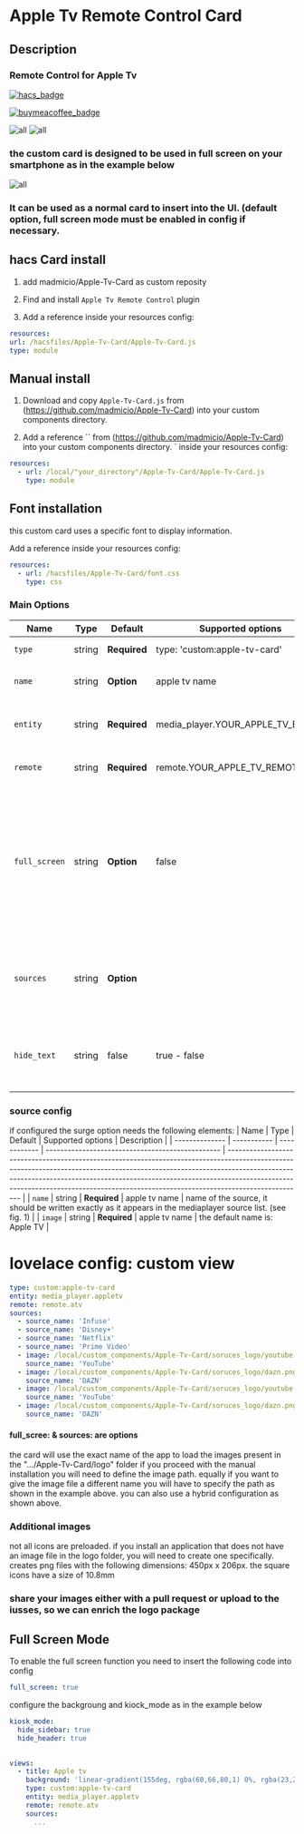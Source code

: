 # Apple Tv Remote Control Card

## Description
### Remote Control for Apple Tv 
[![hacs_badge](https://img.shields.io/badge/HACS-Custom-41BDF5.svg?style=for-the-badge)](https://github.com/hacs/integration)

[![buymeacoffee_badge](https://img.shields.io/badge/Donate-buymeacoffe-ff813f?style=flat)](https://www.buymeacoffee.com/madmicio)

![all](example/remote_1.png)
![all](example/remote_list.png)

### the custom card is designed to be used in full screen on your smartphone as in the example below

![all](example/smartphone.jpg)

### It can be used as a normal card to insert into the UI. (default option, full screen mode must be enabled in config if necessary.




## hacs Card install
1. add madmicio/Apple-Tv-Card as custom reposity

2. Find and install `Apple Tv Remote Control` plugin

3. Add a reference  inside your resources config:

  ```yaml
resources:
url: /hacsfiles/Apple-Tv-Card/Apple-Tv-Card.js
type: module
```

## Manual install
1. Download and copy `Apple-Tv-Card.js` from (https://github.com/madmicio/Apple-Tv-Card) into your custom components  directory.

2. Add a reference `` from (https://github.com/madmicio/Apple-Tv-Card) into your custom components  directory.
` inside your resources config:

  ```yaml
  resources:
    - url: /local/"your_directory"/Apple-Tv-Card/Apple-Tv-Card.js
      type: module
  ```

  ## Font installation
this custom card uses a specific font to display information.

Add a reference  inside your resources config:
  ```yaml
  resources:
    - url: /hacsfiles/Apple-Tv-Card/font.css
      type: css
  ```

  ### Main Options
| Name | Type | Default | Supported options | Description |
| -------------- | ----------- | ------------ | ------------------------------------------------ | --------------------------------------------------------------------------------------------------------------------------------------------------------------------------------------------------------------------------------------------------------------------------------------------------------------------------------------------- |
| `type` | string | **Required** | type: 'custom:apple-tv-card' | Type of the card |
| `name` | string | **Option** | apple tv name | the default name is: Apple TV |
| `entity` | string | **Required** | media_player.YOUR_APPLE_TV_ENTITY | the apple tv media player entity |
| `remote` | string | **Required** | remote.YOUR_APPLE_TV_REMOTE | the apple tv remote enetity |
| `full_screen` | string | **Option** | false  | sets the appearance of the card. by default the card is displayed as a normal card. if = true, the card will be set up for full screen display |
| `sources` | string | **Option**  |  | configures the list of quick access sources. maximum number 6. |
| `hide_text` | string | false  | true - false | se impostato a true nasconte l'elemento text display |

  ### source config
  if configured the surge option needs the following elements:
| Name | Type | Default | Supported options | Description |
| -------------- | ----------- | ------------ | ------------------------------------------------ | --------------------------------------------------------------------------------------------------------------------------------------------------------------------------------------------------------------------------------------------------------------------------------------------------------------------------------------------- |
| `name` | string | **Required** | apple tv name | name of the source, it should be written exactly as it appears in the mediaplayer source list. (see fig. 1) |
| `image` | string | **Required** | apple tv name | the default name is: Apple TV |

# lovelace config: custom view
```yaml
type: custom:apple-tv-card
entity: media_player.appletv
remote: remote.atv
sources:
  - source_name: 'Infuse'
  - source_name: 'Disney+'
  - source_name: 'Netflix'
  - source_name: 'Prime Video'
  - image: /local/custom_components/Apple-Tv-Card/soruces_logo/youtube.png
    source_name: 'YouTube'
  - image: /local/custom_components/Apple-Tv-Card/soruces_logo/dazn.png
    source_name: 'DAZN'
  - image: /local/custom_components/Apple-Tv-Card/soruces_logo/youtube.png
    source_name: 'YouTube'
  - image: /local/custom_components/Apple-Tv-Card/soruces_logo/dazn.png
    source_name: 'DAZN'
```
#### full_scree: & sources: are options
the card will use the exact name of the app to load the images present in the ".../Apple-Tv-Card/logo" folder
if you proceed with the manual installation you will need to define the image path.
equally if you want to give the image file a different name you will have to specify the path as shown in the example above.
you can also use a hybrid configuration as shown above.

 ### Additional images
not all icons are preloaded. if you install an application that does not have an image file in the logo folder, you will need to create one specifically.
creates png files with the following dimensions: 450px x 206px.
the square icons have a size of 10.8mm
### share your images either with a pull request or upload to the iusses, so we can enrich the logo package

## Full Screen Mode
To enable the full screen function you need to insert the following code into config

```yaml
full_screen: true
```
configure the backgroung and kiock_mode as in the example below

```yaml
kiosk_mode:
  hide_sidebar: true
  hide_header: true
      

views:
  - title: Apple tv
    background: 'linear-gradient(155deg, rgba(60,66,80,1) 0%, rgba(23,26,37,1) 42%, rgba(21,25,35,1) 100%)'
    type: custom:apple-tv-card
    entity: media_player.appletv
    remote: remote.atv
    sources:
      ...
```